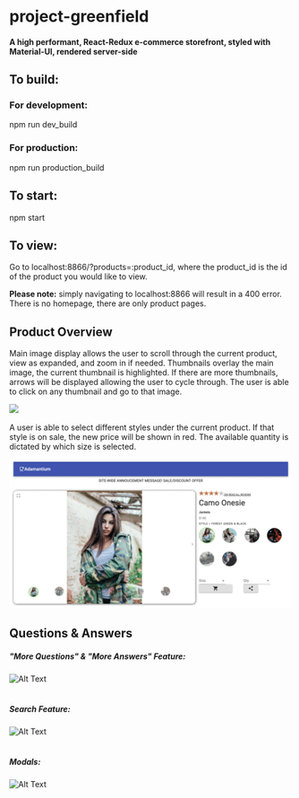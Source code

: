 # project-greenfield

#### A high performant, React-Redux e-commerce storefront, styled with Material-UI, rendered server-side

## To build:
### For development:
npm run dev_build

### For production:
npm run production_build

## To start:
npm start

## To view:
Go to localhost:8866/?products=:product_id, where the product_id is the id of the product you would like to view.

**Please note:** simply navigating to localhost:8866 will result in a 400 error. There is no homepage, there are only product pages.

## Product Overview

Main image display allows the user to scroll through the current product, view as expanded, and zoom in if needed.  Thumbnails overlay the main image, the current thumbnail is highlighted.  If there are more thumbnails, arrows will be displayed allowing the user to cycle through.  The user is able to click on any thumbnail and go to that image.

![](documentation/productoverviewZoom.gif)

A user is able to select different styles under the current product.  If that style is on sale, the new price will be shown in red.  The available quantity is dictated by which size is selected.

![](documentation/productoverviewSale.gif)



## Questions & Answers
##### "More Questions" & "More Answers" Feature: <br/>
![Alt Text](https://media.giphy.com/media/J4mWNwB1RPzSdCULl2/giphy.gif)
<br/>
<br/>
##### Search Feature:<br/>
![Alt Text](https://media.giphy.com/media/eIsNos72KHaXyp9wPz/giphy.gif)
<br/>
<br/>
##### Modals: <br/>
![Alt Text](https://media.giphy.com/media/J5LkWEGFZ3jvf9HM6H/giphy.gif)



